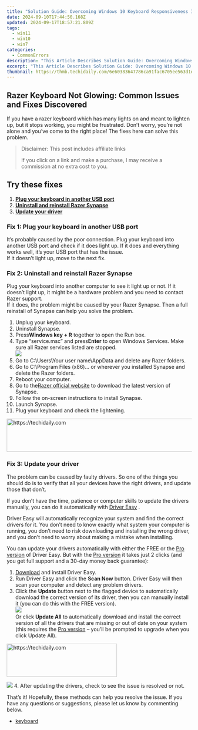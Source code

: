 ```yaml
---
title: "Solution Guide: Overcoming Windows 10 Keyboard Responsiveness Issues"
date: 2024-09-10T17:44:50.168Z
updated: 2024-09-17T18:57:21.809Z
tags:
  - win11
  - win10
  - win7
categories:
  - CommonErrors
description: "This Article Describes Solution Guide: Overcoming Windows 10 Keyboard Responsiveness Issues"
excerpt: "This Article Describes Solution Guide: Overcoming Windows 10 Keyboard Responsiveness Issues"
thumbnail: https://thmb.techidaily.com/6e60383647786ca91fac6705ee563d1d14735cbfcbf29cef2bea0822024a08e1.jpg
---
```


## Razer Keyboard Not Glowing: Common Issues and Fixes Discovered

If you have a razer keyboard which has many lights on and meant to lighten up, but it stops working, you might be frustrated. Don’t worry, you’re not alone and you’ve come to the right place! The fixes here can solve this problem.

>  Disclaimer: This post includes affiliate links
>
>  If you click on a link and make a purchase, I may receive a commission at no extra cost to you.
>

## Try these fixes

1. [**Plug your keyboard in another USB port**](https://tools.techidaily.com/drivereasy/download/)
2. [**Uninstall and reinstall Razer Synapse**](https://tools.techidaily.com/drivereasy/download/)
3. [**Update your driver**](https://tools.techidaily.com/drivereasy/download/)

### Fix 1: Plug your keyboard in another USB port

 It’s probably caused by the poor connection. Plug your keyboard into another USB port and check if it does light up. If it does and everything works well, it’s your USB port that has the issue.  
 If it doesn’t light up, move to the next fix.

### Fix 2: Uninstall and reinstall Razer Synapse

 Plug your keyboard into another computer to see it light up or not. If it doesn’t light up, it might be a hardware problem and you need to contact Razer support.  
 If it does, the problem might be caused by your Razer Synapse. Then a full reinstall of Synapse can help you solve the problem.

1. Unplug your keyboard.
2. Uninstall Synapse.
3. Press**Windows key + R** together to open the Run box.
4. Type “service.msc” and press**Enter** to open Windows Services. Make sure all Razer services listed are stopped.  
![](https://images.drivereasy.com/wp-content/uploads/2019/08/services.jpg)
5. Go to C:\\Users\\Your user name\\AppData and delete any Razer folders.
6. Go to C:\\Program Files (x86)… or wherever you installed Synapse and delete the Razer folders.
7. Reboot your computer.
8. Go to the[Razer official website](https://www.razer.com/synapse-3) to download the latest version of Synapse.
9. Follow the on-screen instructions to install Synapse.
10. Launch Synapse.
11. Plug your keyboard and check the lightening.

<!-- affiliate ads begin -->
<a href="https://appsumo.8odi.net/c/5597632/2105882/7443" target="_top" id="2105882">
  <img src="//a.impactradius-go.com/display-ad/7443-2105882" border="0" alt="https://techidaily.com" width="728" height="90"/>
</a>
<img height="0" width="0" src="https://appsumo.8odi.net/i/5597632/2105882/7443" style="position:absolute;visibility:hidden;" border="0" />
<!-- affiliate ads end -->

### Fix 3: Update your driver

 The problem can be caused by faulty drivers. So one of the things you should do is to verify that all your devices have the right drivers, and update those that don’t.

 If you don’t have the time, patience or computer skills to update the drivers manually, you can do it automatically with [Driver Easy](https://tools.techidaily.com/drivereasy/download/) .

 Driver Easy will automatically recognize your system and find the correct drivers for it. You don’t need to know exactly what system your computer is running, you don’t need to risk downloading and installing the wrong driver, and you don’t need to worry about making a mistake when installing.

 You can update your drivers automatically with either the FREE or the [Pro version](https://tools.techidaily.com/drivereasy/download/) of Driver Easy. But with the [Pro version](https://tools.techidaily.com/drivereasy/download/) it takes just 2 clicks (and you get full support and a 30-day money back guarantee):

1. [Download](https://tools.techidaily.com/drivereasy/download/) and install Driver Easy.
2. Run Driver Easy and click the **Scan Now**  button. Driver Easy will then scan your computer and detect any problem drivers.
3. Click the **Update**  button next to the flagged device to automatically download the correct version of its driver, then you can manually install it (you can do this with the FREE version).  
![](https://images.drivereasy.com/wp-content/uploads/2019/08/NVIDIA-18.jpg)  
 Or click **Update All**  to automatically download and install the correct version of all the drivers that are missing or out of date on your system (this requires the [Pro version](https://tools.techidaily.com/drivereasy/download/) – you’ll be prompted to upgrade when you click Update All).  

<!-- affiliate ads begin -->
<a href="https://aligracehair.sjv.io/c/5597632/1948949/19272" target="_top" id="1948949">
  <img src="//a.impactradius-go.com/display-ad/19272-1948949" border="0" alt="https://techidaily.com" width="300" height="90"/>
</a>
<img height="0" width="0" src="https://aligracehair.sjv.io/i/5597632/1948949/19272" style="position:absolute;visibility:hidden;" border="0" />
<!-- affiliate ads end -->

![](https://images.drivereasy.com/wp-content/uploads/2019/08/NVIDIA-Geoforce.jpg)
4. After updating the drivers, check to see the issue is resolved or not.

 That’s it! Hopefully, these methods can help you resolve the issue. If you have any questions or suggestions, please let us know by commenting below.

* [keyboard](https://tools.techidaily.com/drivereasy/download/)

<ins class="adsbygoogle"
     style="display:block"
     data-ad-format="autorelaxed"
     data-ad-client="ca-pub-7571918770474297"
     data-ad-slot="1223367746"></ins>

<ins class="adsbygoogle"
     style="display:block"
     data-ad-client="ca-pub-7571918770474297"
     data-ad-slot="8358498916"
     data-ad-format="auto"
     data-full-width-responsive="true"></ins>



